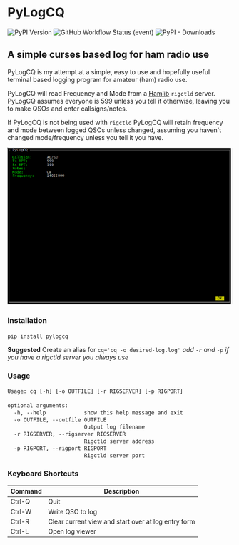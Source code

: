 # PyLogCQ
![PyPI Version](https://img.shields.io/pypi/v/pylogcq) ![GitHub Workflow Status (event)](https://img.shields.io/github/workflow/status/tcarwash/pylogcq/Build%20Python%20Package) ![PyPI - Downloads](https://img.shields.io/pypi/dm/pylogcq) 
## A simple curses based log for ham radio use
PyLogCQ is my attempt at a simple, easy to use and hopefully useful terminal based logging program for amateur (ham) radio use.

PyLogCQ will read Frequency and Mode from a [Hamlib](https://github.com/Hamlib/Hamlib) `rigctld` server. PyLogCQ assumes everyone is 599 unless you tell it otherwise, leaving you to make QSOs and enter callsigns/notes.

If PyLogCQ is not being used with `rigctld` PyLogCQ will retain frequency and mode between logged QSOs unless changed, assuming you haven't changed mode/frequency unless you tell it you have.

![pylogcq screenshot](screenshot.png)

### Installation
`pip install pylogcq`

**Suggested** Create an alias for `cq='cq -o desired-log.log'` *add `-r` and `-p` if you have a rigctld server you always use*
### Usage

```
Usage: cq [-h] [-o OUTFILE] [-r RIGSERVER] [-p RIGPORT]

optional arguments:
  -h, --help            show this help message and exit
  -o OUTFILE, --outfile OUTFILE
                        Output log filename
  -r RIGSERVER, --rigserver RIGSERVER
                        Rigctld server address
  -p RIGPORT, --rigport RIGPORT
                        Rigctld server port
```

### Keyboard Shortcuts
| Command | Description |
|---|---|
| Ctrl-Q | Quit |
| Ctrl-W | Write QSO to log |
| Ctrl-R | Clear current view and start over at log entry form |
| Ctrl-L | Open log viewer|
